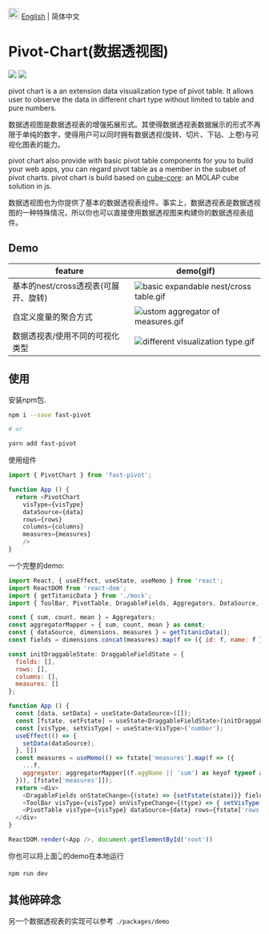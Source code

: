 <img src="https://ch-resources.oss-cn-shanghai.aliyuncs.com/images/lang-icons/icon128px.png" width="22px" /> [English](./README.md) | 简体中文

# Pivot-Chart(数据透视图)
![](https://img.shields.io/npm/v/pivot-chart)
![](https://img.shields.io/github/license/ObservedObserver/pivot-chart)

pivot chart is a an extension data visualization type of pivot table. It allows user to observe the data in different chart type without limited to table and pure numbers.

数据透视图是数据透视表的增强拓展形式。其使得数据透视表数据展示的形式不再限于单纯的数字，使得用户可以同时拥有数据透视(旋转、切片、下钻、上卷)与可视化图表的能力。

pivot chart also provide with basic pivot table components for you to build your web apps, you can regard pivot table as a member in the subset of pivot charts. pivot chart is build based on [cube-core](https://github.com/ObservedObserver/cube-core): an MOLAP cube solution in js.

数据透视图也为你提供了基本的数据透视表组件。事实上，数据透视表是数据透视图的一种特殊情况，所以你也可以直接使用数据透视图来构建你的数据透视表组件。

## Demo

| feature | demo(gif) |
| - | - |
| 基本的nest/cross透视表(可展开、旋转) | ![basic expandable nest/cross table.gif](https://ch-resources.oss-cn-shanghai.aliyuncs.com/images/pivot-chart/pivot-table-basic.gif) |
| 自定义度量的聚合方式 | ![ustom aggregator of measures.gif](https://ch-resources.oss-cn-shanghai.aliyuncs.com/images/pivot-chart/pivot-table-aggregator.gif) |
| 数据透视表/使用不同的可视化类型 | ![different visualization type.gif](https://ch-resources.oss-cn-shanghai.aliyuncs.com/images/pivot-chart/pivot-chart-fast.gif) |

## 使用

安装npm包.
```bash
npm i --save fast-pivot

# or

yarn add fast-pivot
```

使用组件
```js
import { PivotChart } from 'fast-pivot';

function App () {
  return <PivotChart
    visType={visType}
    dataSource={data}
    rows={rows}
    columns={columns}
    measures={measures} 
    />
}
```

一个完整的demo:
```js
import React, { useEffect, useState, useMemo } from 'react';
import ReactDOM from 'react-dom';
import { getTitanicData } from './mock';
import { ToolBar, PivotTable, DragableFields, Aggregators, DataSource, VisType, DraggableFieldState } from '../src/index';

const { sum, count, mean } = Aggregators;
const aggregatorMapper = { sum, count, mean } as const;
const { dataSource, dimensions, measures } = getTitanicData();
const fields = dimensions.concat(measures).map(f => ({ id: f, name: f }));

const initDraggableState: DraggableFieldState = {
  fields: [],
  rows: [],
  columns: [],
  measures: []
};

function App () {
  const [data, setData] = useState<DataSource>([]);
  const [fstate, setFstate] = useState<DraggableFieldState>(initDraggableState)
  const [visType, setVisType] = useState<VisType>('number');
  useEffect(() => {
    setData(dataSource);
  }, [])
  const measures = useMemo(() => fstate['measures'].map(f => ({
    ...f,
    aggregator: aggregatorMapper[(f.aggName || 'sum') as keyof typeof aggregatorMapper]
  })), [fstate['measures']]);
  return <div>
    <DragableFields onStateChange={(state) => {setFstate(state)}} fields={fields} />
    <ToolBar visType={visType} onVisTypeChange={(type) => { setVisType(type) }} />
    <PivotTable visType={visType} dataSource={data} rows={fstate['rows']} columns={fstate['columns']} measures={measures} />
  </div>
}

ReactDOM.render(<App />, document.getElementById('root'))
```

你也可以将上面👆的demo在本地运行
```
npm run dev
```

## 其他碎碎念
另一个数据透视表的实现可以参考 `./packages/demo`